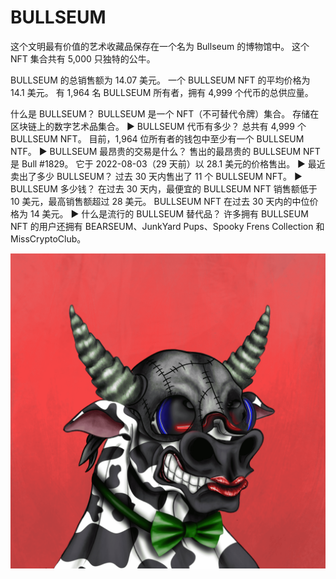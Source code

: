 # BULLSEUM

这个文明最有价值的艺术收藏品保存在一个名为 Bullseum 的博物馆中。 这个 NFT 集合共有 5,000 只独特的公牛。

BULLSEUM 的总销售额为 14.07 美元。 一个 BULLSEUM NFT 的平均价格为 14.1 美元。 有 1,964 名 BULLSEUM 所有者，拥有 4,999 个代币的总供应量。

什么是 BULLSEUM？
BULLSEUM 是一个 NFT（不可替代令牌）集合。 存储在区块链上的数字艺术品集合。
▶ BULLSEUM 代币有多少？
总共有 4,999 个 BULLSEUM NFT。 目前，1,964 位所有者的钱包中至少有一个 BULLSEUM NTF。
▶ BULLSEUM 最昂贵的交易是什么？
售出的最昂贵的 BULLSEUM NFT 是 Bull #1829。 它于 2022-08-03（29 天前）以 28.1 美元的价格售出。
▶ 最近卖出了多少 BULLSEUM？
过去 30 天内售出了 11 个 BULLSEUM NFT。
▶ BULLSEUM 多少钱？
在过去 30 天内，最便宜的 BULLSEUM NFT 销售额低于 10 美元，最高销售额超过 28 美元。 BULLSEUM NFT 在过去 30 天内的中位价格为 14 美元。
▶ 什么是流行的 BULLSEUM 替代品？
许多拥有 BULLSEUM NFT 的用户还拥有 BEARSEUM、JunkYard Pups、Spooky Frens Collection 和 MissCryptoClub。

![nft](unnamed.png)
